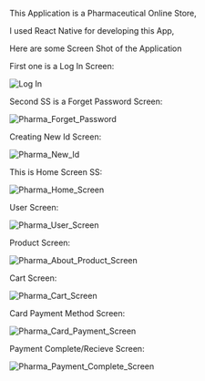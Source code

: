 This Application is a Pharmaceutical Online Store,

I used React Native for developing this App,

Here are some Screen Shot of the Application


First one is a Log In Screen:

![Log In](https://github.com/mayank-soni03/React-Native-Pharma-App/assets/143899617/7a02c82d-b508-477c-966d-21526284f02d)



Second SS is a Forget Password Screen:

![Pharma_Forget_Password](https://github.com/mayank-soni03/React-Native-Pharma-App/assets/143899617/ab3ed1c8-b0dd-4713-8786-a6099f39fcf6)



Creating New Id Screen:

![Pharma_New_Id](https://github.com/mayank-soni03/React-Native-Pharma-App/assets/143899617/b4da7fc1-ca41-4d05-80d0-9149eab7b428)



This is Home Screen SS:

![Pharma_Home_Screen](https://github.com/mayank-soni03/React-Native-Pharma-App/assets/143899617/a4628eac-0a44-40d7-98b7-efc3077e572e)



User Screen:

![Pharma_User_Screen](https://github.com/mayank-soni03/React-Native-Pharma-App/assets/143899617/db3f07bf-0ffe-4517-b3fd-b110b2c0372e)



Product Screen:

![Pharma_About_Product_Screen](https://github.com/mayank-soni03/React-Native-Pharma-App/assets/143899617/33fd57cd-bcf6-4229-89bf-8a27ab7309a7)



Cart Screen:

![Pharma_Cart_Screen](https://github.com/mayank-soni03/React-Native-Pharma-App/assets/143899617/b4a91980-4b3c-447d-be4a-3d1f19a45d81)



Card Payment Method Screen:

![Pharma_Card_Payment_Screen](https://github.com/mayank-soni03/React-Native-Pharma-App/assets/143899617/3d09f56b-adbb-45e6-80a1-aeb4ad4c60d1)



Payment Complete/Recieve Screen:

![Pharma_Payment_Complete_Screen](https://github.com/mayank-soni03/React-Native-Pharma-App/assets/143899617/94605795-e31a-409b-9009-1b0ca37b2b89)
